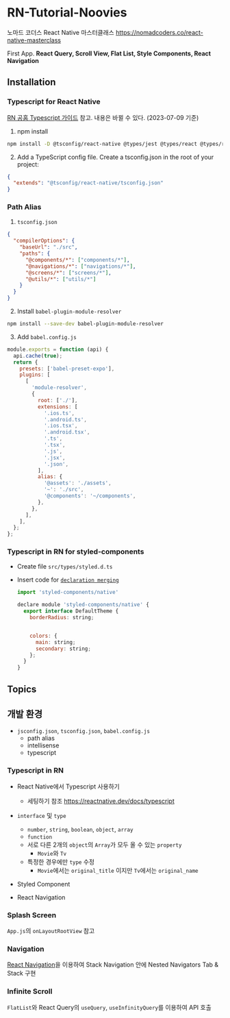 # RN-Tutorial-Noovies

노마드 코더스 React Native 마스터클래스 <https://nomadcoders.co/react-native-masterclass>

First App. **React Query, Scroll View, Flat List, Style Components, React Navigation**

## Installation

### Typescript for React Native

[RN 공홈 Typescript 가이드](https://reactnative.dev/docs/typescript) 참고. 내용은 바뀔 수 있다. (2023-07-09 기준)

1. npm install

```bash
npm install -D @tsconfig/react-native @types/jest @types/react @types/react-test-renderer typescript
```

2. Add a TypeScript config file. Create a tsconfig.json in the root of your project:

```json
{
  "extends": "@tsconfig/react-native/tsconfig.json"
}
```

### Path Alias

1. `tsconfig.json`

```json
{
  "compilerOptions": {
    "baseUrl": "./src",
    "paths": {
      "@components/*": ["components/*"],
      "@navigations/*": ["navigations/*"],
      "@screens/*": ["screens/*"],
      "@utils/*": ["utils/*"]
    }
  }
}
```

2. Install `babel-plugin-module-resolver`

```bash
npm install --save-dev babel-plugin-module-resolver
```

3. Add `babel.config.js`

```js
module.exports = function (api) {
  api.cache(true);
  return {
    presets: ['babel-preset-expo'],
    plugins: [
      [
        'module-resolver',
        {
          root: ['./'],
          extensions: [
            '.ios.ts',
            '.android.ts',
            '.ios.tsx',
            '.android.tsx',
            '.ts',
            '.tsx',
            '.js',
            '.jsx',
            '.json',
          ],
          alias: {
            '@assets': './assets',
            '~': './src',
            '@components': '~/components',
          },
        },
      ],
    ],
  };
};
```

### Typescript in RN for styled-components

* Create file `src/types/styled.d.ts`
* Insert code for [`declaration merging`](https://www.typescriptlang.org/docs/handbook/declaration-merging.html)

  ```js
  import 'styled-components/native'

  declare module 'styled-components/native' {
    export interface DefaultTheme {
      borderRadius: string;


      colors: {
        main: string;
        secondary: string;
      };
    }
  }
  ```

## Topics

## 개발 환경

* `jsconfig.json`, `tsconfig.json`, `babel.config.js`
  * path alias
  * intellisense
  * typescript

### Typescript in RN

* React Native에서 Typescript 사용하기
  * 세팅하기 참조 <https://reactnative.dev/docs/typescript>

* `interface` 및 `type`
  * `number`, `string`, `boolean`, `object`, `array`
  * `function`
  * 서로 다른 2개의 `object`의 `Array`가 모두 올 수 있는 `property`
    * `Movie`와 `Tv`
  * 특정한 경우에만 `type` 수정
    * `Movie`에서는 `original_title` 이지만 `Tv`에서는 `original_name`

* Styled Component
* React Navigation

### Splash Screen

`App.js`의 `onLayoutRootView` 참고

### Navigation

[React Navigation](https://reactnavigation.org/docs/getting-started)을 이용하여 Stack Navigation 안에 Nested Navigators Tab & Stack 구현

### Infinite Scroll

`FlatList`와 React Query의 `useQuery`, `useInfinityQuery`를 이용하여 API 호출
